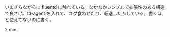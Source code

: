 いまさらながらに fluentd に触れている。なかなかシンプルで拡張性のある構造で良さげ。td-agent を入れて、ログ食わせたり、転送したりしている。書くほど使えてないのに書く。

2 min.
